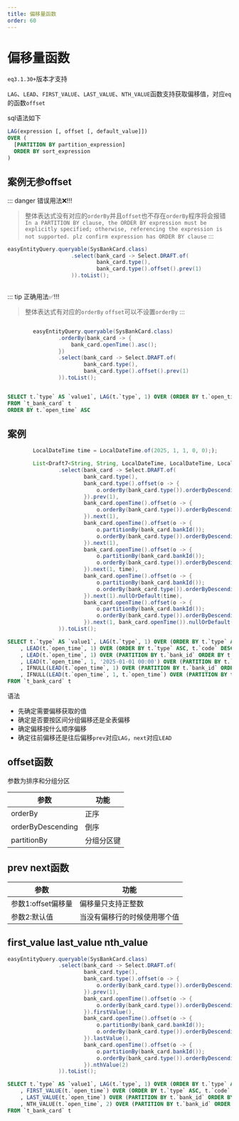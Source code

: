 ```yaml
---
title: 偏移量函数
order: 60
---
```


# 偏移量函数
`eq3.1.30+`版本才支持

`LAG`、`LEAD`、`FIRST_VALUE`、`LAST_VALUE`、`NTH_VALUE`函数支持获取偏移值，对应`eq`的函数`offset`

sql语法如下
```sql
LAG(expression [, offset [, default_value]]) 
OVER (
  [PARTITION BY partition_expression]
  ORDER BY sort_expression
)
```
## 案例无参offset

::: danger 错误用法❌!!!
> 整体表达式没有对应的`orderBy`并且`offset`也不存在`orderBy`程序将会报错
> `In a PARTITION BY clause, the ORDER BY expression must be explicitly specified; otherwise, referencing the expression is not supported. plz confirm expression has ORDER BY clause`
:::
```java
easyEntityQuery.queryable(SysBankCard.class)
                    .select(bank_card -> Select.DRAFT.of(
                            bank_card.type(),
                            bank_card.type().offset().prev(1)
                    )).toList();
                    
```
::: tip 正确用法✅!!!
> 整体表达式有对应的`orderBy` `offset`可以不设置`orderBy`
:::
```java

        easyEntityQuery.queryable(SysBankCard.class)
                .orderBy(bank_card -> {
                    bank_card.openTime().asc();
                })
                .select(bank_card -> Select.DRAFT.of(
                        bank_card.type(),
                        bank_card.type().offset().prev(1)
                )).toList();
```
```sql

SELECT t.`type` AS `value1`, LAG(t.`type`, 1) OVER (ORDER BY t.`open_time` ASC) AS `value2`
FROM `t_bank_card` t
ORDER BY t.`open_time` ASC
```

## 案例
```java
        LocalDateTime time = LocalDateTime.of(2025, 1, 1, 0, 0););

        List<Draft7<String, String, LocalDateTime, LocalDateTime, LocalDateTime, LocalDateTime, LocalDateTime>> list = easyEntityQuery.queryable(SysBankCard.class)
                .select(bank_card -> Select.DRAFT.of(
                        bank_card.type(),
                        bank_card.type().offset(o -> {
                            o.orderBy(bank_card.type()).orderByDescending(bank_card.code());
                        }).prev(1),
                        bank_card.openTime().offset(o -> {
                            o.orderBy(bank_card.type()).orderByDescending(bank_card.code());
                        }).next(1),
                        bank_card.openTime().offset(o -> {
                            o.partitionBy(bank_card.bankId());
                            o.orderBy(bank_card.type()).orderByDescending(bank_card.code());
                        }).next(1),
                        bank_card.openTime().offset(o -> {
                            o.partitionBy(bank_card.bankId());
                            o.orderBy(bank_card.type()).orderByDescending(bank_card.code());
                        }).next(1, time),
                        bank_card.openTime().offset(o -> {
                            o.partitionBy(bank_card.bankId());
                            o.orderBy(bank_card.type()).orderByDescending(bank_card.code());
                        }).next(1).nullOrDefault(time),
                        bank_card.openTime().offset(o -> {
                            o.partitionBy(bank_card.bankId());
                            o.orderBy(bank_card.type()).orderByDescending(bank_card.code());
                        }).next(1, bank_card.openTime()).nullOrDefault(time)
                )).toList();
```

```sql
SELECT t.`type` AS `value1`, LAG(t.`type`, 1) OVER (ORDER BY t.`type` ASC, t.`code` DESC) AS `value2`
	, LEAD(t.`open_time`, 1) OVER (ORDER BY t.`type` ASC, t.`code` DESC) AS `value3`
	, LEAD(t.`open_time`, 1) OVER (PARTITION BY t.`bank_id` ORDER BY t.`type` ASC, t.`code` DESC) AS `value4`
	, LEAD(t.`open_time`, 1, '2025-01-01 00:00') OVER (PARTITION BY t.`bank_id` ORDER BY t.`type` ASC, t.`code` DESC) AS `value5`
	, IFNULL(LEAD(t.`open_time`, 1) OVER (PARTITION BY t.`bank_id` ORDER BY t.`type` ASC, t.`code` DESC), '2025-01-01 00:00') AS `value6`
	, IFNULL(LEAD(t.`open_time`, 1, t.`open_time`) OVER (PARTITION BY t.`bank_id` ORDER BY t.`type` ASC, t.`code` DESC), '2025-01-01 00:00') AS `value7`
FROM `t_bank_card` t
```

语法
- 先确定需要偏移获取的值
- 确定是否要按区间分组偏移还是全表偏移
- 确定偏移按什么顺序偏移
- 确定往前偏移还是往后偏移`prev`对应`LAG`，`next`对应`LEAD`

## offset函数
参数为排序和分组分区

参数  | 功能  
---  | --- 
orderBy  | 正序
orderByDescending | 倒序
partitionBy | 分组分区键

## prev next函数

参数  | 功能  
---  | --- 
参数1:offset偏移量  | 偏移量只支持正整数
参数2:默认值 | 当没有偏移行的时候使用哪个值

## first_value last_value nth_value

```java
easyEntityQuery.queryable(SysBankCard.class)
                .select(bank_card -> Select.DRAFT.of(
                        bank_card.type(),
                        bank_card.type().offset(o -> {
                            o.orderBy(bank_card.type()).orderByDescending(bank_card.code());
                        }).prev(1),
                        bank_card.openTime().offset(o -> {
                            o.orderBy(bank_card.type()).orderByDescending(bank_card.code());
                        }).firstValue(),
                        bank_card.openTime().offset(o -> {
                            o.partitionBy(bank_card.bankId());
                            o.orderBy(bank_card.type()).orderByDescending(bank_card.code());
                        }).lastValue(),
                        bank_card.openTime().offset(o -> {
                            o.partitionBy(bank_card.bankId());
                            o.orderBy(bank_card.type()).orderByDescending(bank_card.code());
                        }).nthValue(2)
                )).toList();
```

```sql
SELECT t.`type` AS `value1`, LAG(t.`type`, 1) OVER (ORDER BY t.`type` ASC, t.`code` DESC) AS `value2`
	, FIRST_VALUE(t.`open_time`) OVER (ORDER BY t.`type` ASC, t.`code` DESC) AS `value3`
	, LAST_VALUE(t.`open_time`) OVER (PARTITION BY t.`bank_id` ORDER BY t.`type` ASC, t.`code` DESC) AS `value4`
	, NTH_VALUE(t.`open_time`, 2) OVER (PARTITION BY t.`bank_id` ORDER BY t.`type` ASC, t.`code` DESC) AS `value5`
FROM `t_bank_card` t
```

